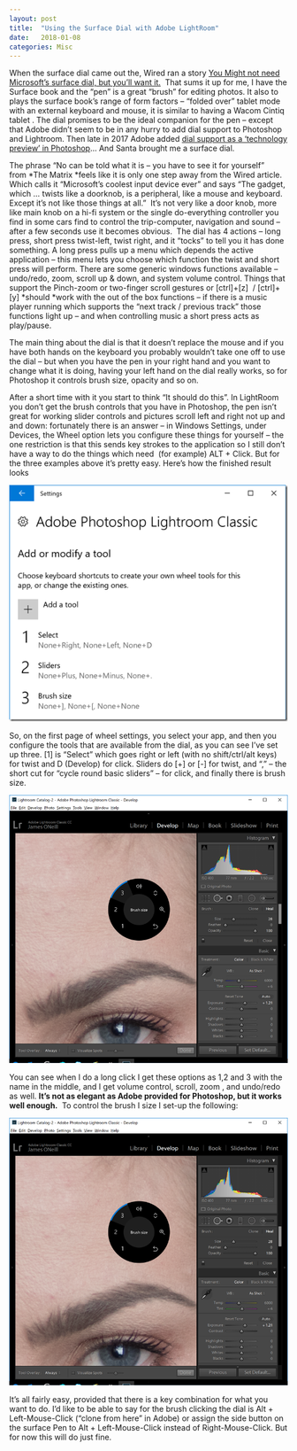 ```yaml
---
layout: post
title:  "Using the Surface Dial with Adobe LightRoom"
date:   2018-01-08
categories: Misc
---
```


When the surface dial came out the, Wired ran a story [You Might not need
Microsoft’s surface dial, but you’ll want
it.](https://www.wired.com/2016/10/microsoft-dial/)  That sums it up for me, I
have the Surface book and the “pen” is a great “brush” for editing photos. It
also to plays the surface book’s range of form factors – “folded over” tablet
mode with an external keyboard and mouse, it is similar to having a Wacom Cintiq
tablet . The dial promises to be the ideal companion for the pen – except that
Adobe didn’t seem to be in any hurry to add dial support to Photoshop and
Lightroom. Then late in 2017 Adobe added [dial support as a ‘technology preview’
in Photoshop](https://helpx.adobe.com/photoshop/using/technology-previews.html)…
And Santa brought me a surface dial.

The phrase “No can be told what it is – you have to see it for yourself”
from *The Matrix *feels like it is only one step away from the Wired article. 
Which calls it “Microsoft’s coolest input device ever” and says “The gadget,
which … twists like a doorknob, is a peripheral, like a mouse and keyboard.
Except it’s not like those things at all.”  It’s not very like a door knob, more
like main knob on a hi-fi system or the single do-everything controller you find
in some cars find to control the trip-computer, navigation and sound – after a
few seconds use it becomes obvious.  The dial has 4 actions – long press, short
press twist-left, twist right, and it “tocks” to tell you it has done something.
A long press pulls up a menu which depends the active application – this menu
lets you choose which function the twist and short press will perform. There are
some generic windows functions available – undo/redo, zoom, scroll up & down,
and system volume control. Things that support the Pinch-zoom or two-finger
scroll gestures or [ctrl]+[z]  / [ctrl]+[y] *should *work with the out of the
box functions – if there is a music player running which supports the “next
track / previous track” those functions light up – and when controlling music a
short press acts as play/pause.

The main thing about the dial is that it doesn’t replace the mouse and if you
have both hands on the keyboard you probably wouldn’t take one off to use the
dial – but when you have the pen in your right hand and you want to change what
it is doing, having your left hand on the dial really works, so for Photoshop it
controls brush size, opacity and so on.

After a short time with it you start to think “It should do this”. In LightRoom
you don’t get the brush controls that you have in Photoshop, the pen isn’t great
for working slider controls and pictures scroll left and right not up and and
down: fortunately there is an answer – in Windows Settings, under Devices, the
Wheel option lets you configure these things for yourself – the one restriction
is that this sends key strokes to the application so I still don’t have a way to
do the things which need  (for example) ALT + Click. But for the three examples
above it’s pretty easy. Here’s how the finished result looks

![Wheel Settings for Lightroom as an App](/assets/Lightroom-wheel-1.png)

So, on the first page of wheel settings, you select your app, and then you
configure the tools that are available from the dial, as you can see I’ve set up
three. [1] is “Select” which goes right or left (with no shift/ctrl/alt keys)
for twist and D (Develop) for click. Sliders do [+] or [-] for twist, and “,” –
the short cut for “cycle round basic sliders” – for click, and finally there is
brush size.

![Lightroom With the wheel active](/assets/Lightroom-wheel-2.png)

You can see when I do a long click I get these options as 1,2 and 3 with the
name in the middle, and I get volume control, scroll, zoom , and undo/redo as
well. **It’s not as elegant as Adobe provided for Photoshop, but it works well
enough.**  To control the brush I size I set-up the following:

![Configuring the "Brush size" menu in Lightroom's Wheel settings](/assets/Lightroom-wheel-2.png)

It’s all fairly easy, provided that there is a key combination for what you want
to do. I’d like to be able to say for the brush clicking the dial is Alt +
Left-Mouse-Click (“clone from here” in Adobe) or assign the side button on the
surface Pen to Alt + Left-Mouse-Click instead of Right-Mouse-Click. But for now
this will do just fine.
